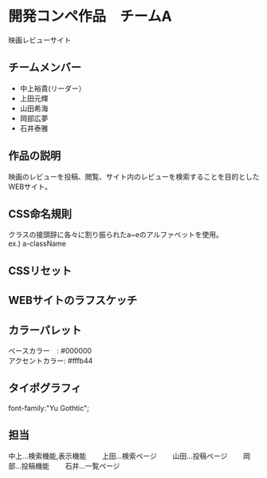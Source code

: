 # 開発コンペ作品　チームA

映画レビューサイト
## チームメンバー
* 中上裕貴(リーダー）
* 上田元輝
* 山田希海
* 岡部広夢
* 石井泰雅

## 作品の説明
映画のレビューを投稿、閲覧、サイト内のレビューを検索することを目的としたWEBサイト。

## CSS命名規則
クラスの接頭辞に各々に割り振られたa~eのアルファベットを使用。  
ex.) a-className

## CSSリセット

## WEBサイトのラフスケッチ

## カラーパレット
ベースカラー　: #000000  
アクセントカラー: #fffb44  

## タイポグラフィ
font-family:"Yu Gothtic";

## 担当
中上...検索機能,表示機能　　
上田...検索ページ　　
山田...投稿ページ　　
岡部...投稿機能　　
石井...一覧ページ　　
